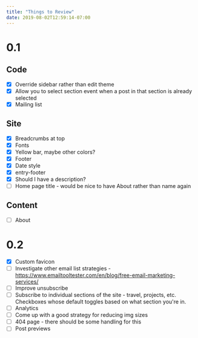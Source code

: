 ```yaml
---
title: "Things to Review"
date: 2019-08-02T12:59:14-07:00
---
```


# 0.1

## Code
- [x] Override sidebar rather than edit theme
- [x] Allow you to select section event when a post in that section is already selected
- [x] Mailing list

## Site
- [x] Breadcrumbs at top
- [x] Fonts
- [x] Yellow bar, maybe other colors?
- [x] Footer
- [x] Date style
- [x] entry-footer
- [x] Should I have a description?
- [ ] Home page title - would be nice to have About rather than name again

## Content
  - [ ] About

# 0.2
- [x] Custom favicon
- [ ] Investigate other email list strategies - https://www.emailtooltester.com/en/blog/free-email-marketing-services/
- [ ] Improve unsubscribe
- [ ] Subscribe to individual sections of the site - travel, projects, etc. Checkboxes whose default toggles based on what section you're in.
- [ ] Analytics
- [ ] Come up with a good strategy for reducing img sizes
- [ ] 404 page - there should be some handling for this
- [ ] Post previews
